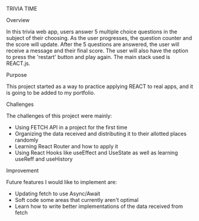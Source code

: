 TRIVIA TIME

Overview

In this trivia web app, users answer 5 multiple choice questions in the subject of their choosing. As the user progresses, the question counter and the score will update. After the 5 questions are answered, the user will receive a message and their final score. The user will also have the option to press the 'restart' button and play again. The main stack used is REACT.js.

Purpose

This project started as a way to practice applying REACT to real apps, and it is going to be added to my portfolio.

Challenges

The challenges of this project were mainly:
*  Using FETCH API in a project for the first time
*  Organizing the data received and distributing it to their allotted places randomly 
*  Learning React Router and how to apply it
*  Using React Hooks like useEffect and UseState as well as learning useReff and useHistory

Improvement

Future features I would like to implement are:
*  Updating fetch to use Async/Await
*  Soft code some areas that currently aren't optimal
*  Learn how to write better implementations of the data received from fetch
